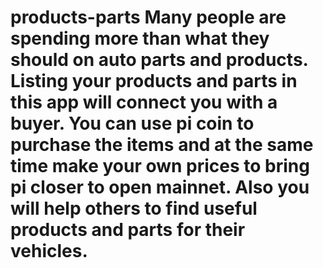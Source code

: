 # products-parts Many people are spending more than what they should on auto parts and products. Listing your products and parts in this app will connect you with a buyer. You can use pi coin to purchase the items and at the same time make your own prices to bring pi closer to open mainnet. Also you will help others to find useful products and parts for their vehicles.
